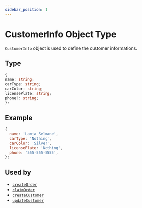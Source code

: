 ```yaml
---
sidebar_position: 1
---
```


# CustomerInfo Object Type

`CustomerInfo` object is used to define the customer informations.

## Type

```ts
{
name: string;
carType: string;
carColor: string;
licensePlate: string;
phone?: string;
};
```

## Example

```js
{
  name: 'Lamia Selmane',
  carType: 'Nothing',
  carColor: 'Silver',
  licensePlate: 'Nothing',
  phone: '555-555-5555',
};
```

## Used by

- [`createOrder`](../../Components/Orders#create-order)
- [`claimOrder`](../../Components/Orders#claim-order)
- [`createCustomer`](../../Components/Customers#create-customer)
- [`updateCustomer`](../../Components/Customers#update-customer)
